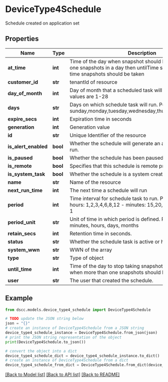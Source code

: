 # DeviceType4Schedule

Schedule created on application set

## Properties

Name | Type | Description | Notes
------------ | ------------- | ------------- | -------------
**at_time** | **int** | Time of the day when snapshot should be taken. If more than one snapshots in a day then untilTime specifies until what time snapshots should be taken | [optional] 
**customer_id** | **str** | tenantId of resource | [optional] 
**day_of_month** | **int** | Day of month that a scheduled task will execute. Allowed values are 1-28 | [optional] 
**days** | **str** | Days on which schedule task will run. Possible values: sunday,monday,tuesday,wednesday,thursday,friday,saturday | [optional] 
**expire_secs** | **int** | Expiration time in seconds | [optional] 
**generation** | **int** | Generation value | [optional] 
**id** | **str** | Unique Identifier of the resource | [optional] 
**is_alert_enabled** | **bool** | Whether the schedule will generate an alert if it could not run. | [optional] 
**is_paused** | **bool** | Whether the schedule has been paused. | [optional] 
**is_remote** | **bool** | Specifies that this schedule is remote protection schedule | [optional] 
**is_system_task** | **bool** | Whether the schedule is a system created one. | [optional] 
**name** | **str** | Name of the resource | [optional] 
**next_run_time** | **int** | The next time a schedule will run | [optional] 
**period** | **int** | Time interval for schedule task to run. Possible values:               - hours: 1,2,3,4,6,8,12               - minutes: 15,20,30               - days &amp; months: 1 | [optional] 
**period_unit** | **str** | Unit of time in which period is defined. Possible values: minutes, hours, days, months | [optional] 
**retain_secs** | **int** | Retention time in seconds. | [optional] 
**status** | **str** | Whether the schedule task is active or has been suspended | [optional] 
**system_wwn** | **str** | WWN of the array | [optional] 
**type** | **str** | Type of object | [optional] 
**until_time** | **int** | Time of the day to stop taking snapshots. Applicable only when more than one snapshots should be taken in a day. | [optional] 
**user** | **str** | The user that created the schedule. | [optional] 

## Example

```python
from dscc.models.device_type4_schedule import DeviceType4Schedule

# TODO update the JSON string below
json = "{}"
# create an instance of DeviceType4Schedule from a JSON string
device_type4_schedule_instance = DeviceType4Schedule.from_json(json)
# print the JSON string representation of the object
print(DeviceType4Schedule.to_json())

# convert the object into a dict
device_type4_schedule_dict = device_type4_schedule_instance.to_dict()
# create an instance of DeviceType4Schedule from a dict
device_type4_schedule_from_dict = DeviceType4Schedule.from_dict(device_type4_schedule_dict)
```
[[Back to Model list]](../README.md#documentation-for-models) [[Back to API list]](../README.md#documentation-for-api-endpoints) [[Back to README]](../README.md)


